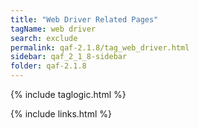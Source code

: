 ```yaml
---
title: "Web Driver Related Pages"
tagName: web driver
search: exclude
permalink: qaf-2.1.8/tag_web_driver.html
sidebar: qaf_2_1_8-sidebar
folder: qaf-2.1.8
---
```

{% include taglogic.html %}

{% include links.html %}
